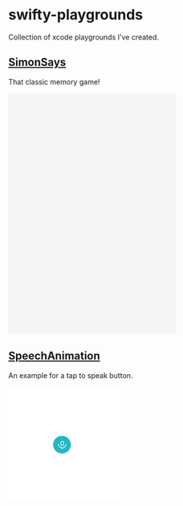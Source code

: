 # swifty-playgrounds

Collection of xcode playgrounds I've created.

## [SimonSays](https://github.com/dmamills/swifty-playgrounds/blob/master/SimonSays.playground/Contents.swift)

That classic memory game!

![simon says example](simonsays.gif)

## [SpeechAnimation](https://github.com/dmamills/swifty-playgrounds/blob/master/SpeechAnimation.playground/Contents.swift)

An example for a tap to speak button.

![speech example](speech.gif)
